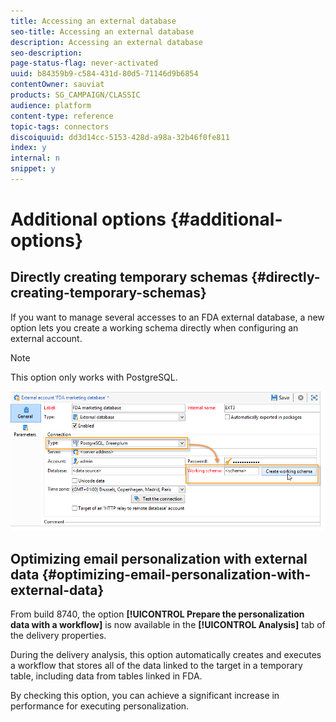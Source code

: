 ```yaml
---
title: Accessing an external database
seo-title: Accessing an external database
description: Accessing an external database
seo-description: 
page-status-flag: never-activated
uuid: b84359b9-c584-431d-80d5-71146d9b6854
contentOwner: sauviat
products: SG_CAMPAIGN/CLASSIC
audience: platform
content-type: reference
topic-tags: connectors
discoiquuid: dd3d14cc-5153-428d-a98a-32b46f0fe811
index: y
internal: n
snippet: y
---
```


# Additional options {#additional-options}

<!--
## HTTP relay to a remote instance {#http-relay-to-a-remote-instance}

You can access external databases configured in remote instances using the HTTP protocol.

>[!NOTE]
>
>Not all SQL data types are supported by this feature. Blob data types are not supported at all. It is possible that other data types may not work depending on the targeted database (Timestamp on Microsoft SQL Server, for example). Please contact Adobe support for more information.

This simplifies transferring and synchronizing data between two instances. It also enables you to sidestep any tunneling between an instance and a remote database as well as the installation of the client layers to access this database. The destination instance can be a hosted instance.

>[!CAUTION]
>
>This option is only for facilitating data replication flows (ETL).   
>
>For example, it allows a cloud-hosted instance to have direct access to the data in an "on-premise" hosted database. However, it is not intended to allow targeting to be carried on an "on-premise" hosted database directly from the cloud.

To do this, you must configure the external accounts of the two instances so that the local instance can communicate with the remote instance using the HTTP protocol:

* Local instance: select the new **[!UICONTROL HTTP relay to a remote database]** connection type.

  In case of bulk load data transfer, also specify the buffer size. Select the compression option if you want to reduce the size of the transferred data.

  The **[!UICONTROL Data source]** must be defined with the following syntax: "nms:extAccount : `<internal_name_of_the_external_account>`"

  ![](assets/fda_over_http_1.png)

  >[!NOTE]
  >
  >We recommend that you use an HTTPS connection.

* Remote instance: in the FDA external account of the database accessed via the HTTP relay, check the Target of an **[!UICONTROL 'HTTP relay to a remote database' account option]**.

  ![](assets/fda_over_http_2.png)

The following example shows the new possible operating mode:

![](assets/schema_fda_over_http_2.png)

>[!CAUTION]
>
>The default database of the remote instance must be accessed via an external account as well.

This operating method avoids that the cleanup workflow of each instance deletes the work tables of the databases that use the instance as relay.

Thus, in the previous example, the cleanup workflow of the remote instance will not perform any action on the red FDA database as it is used by the local instance.
-->
## Directly creating temporary schemas {#directly-creating-temporary-schemas}

If you want to manage several accesses to an FDA external database, a new option lets you create a working schema directly when configuring an external account.

>[!NOTE]
>
>This option only works with PostgreSQL.

![](assets/fda_work_table.png)



## Optimizing email personalization with external data {#optimizing-email-personalization-with-external-data}

From build 8740, the option **[!UICONTROL Prepare the personalization data with a workflow]** is now available in the **[!UICONTROL Analysis]** tab of the delivery properties.

During the delivery analysis, this option automatically creates and executes a workflow that stores all of the data linked to the target in a temporary table, including data from tables linked in FDA.

By checking this option, you can achieve a significant increase in performance for executing personalization.

<!--
## Cloud Messaging - FDA synchronization {#cloud-messaging---fda-synchronization}

When the Cloud Messaging server and the Marketing server have not been synchronized for a long period, the volume of missing broadlogs on the Marketing server can be significant. To optimize broadlog synchronization via the FDA, the **NmsMidSourcing_LogsPeriodHour** option has been added. This allows a maximum period (expressed in hours) to be specified as to limit the number of broadlogs recovered every time the synchronization workflow is executed.

The option is to be added in the console, in the **[!UICONTROL Administration > Options]** node.

>[!CAUTION]
>
>This option must **only** be used for synchronizing a significant volume of broadlogs via the FDA.

>[!NOTE]
>
>The option is only taken into account if a last recovery date exists (**NmsMidSourcing_LastBroadLog_&#42;** option).

## Message Center - Read access on the XtkFolder table {#message-center---read-access-on-the-xtkfolder-table}

From build 8141 and above, manual action is necessary if Message Center uses the FDA as an archiving mode.

You need to grant read access on the XtKFolder table to the user linked with the external FDA account.

For a PostgreSQL database for example, the command is as follows:

```
GRANT SELECT ON XtkFolder TO DBUSER;
```

This user must have read access to the following tables:

* NmsBroadLogRtEvent
* NmsBroadLogBatchEvent
* NmsTrackingLogRtEvent
* NmsTrackingLogBatchEvent
* NmsRtEvent
* NmsBatchEvent
* NmsBroadLogMsg
* NmsTrackingUrl
* NmsDelivery
* NmsWebTrackingLog

>[!NOTE]
>
>This modification deletes the "Permission denied for relation xtkfolder" error message.

If the working schema selected in the external FDA account is not the out-of-the-box Neolane account, then this modification to the access rights is not necessary.
-->